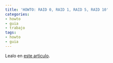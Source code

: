 ```yaml
---
title: 'HOWTO: RAID 0, RAID 1, RAID 5, RAID 10'
categories:
- howto
- guia
- trabajo
tags:
- howto
- guia
---
```

Lealo en [este artìculo](http://www.thegeekstuff.com/2010/08/raid-levels-tutorial/).

